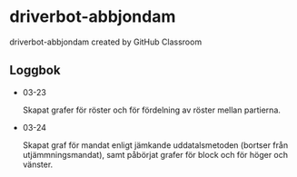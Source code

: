 # driverbot-abbjondam
driverbot-abbjondam created by GitHub Classroom

## Loggbok 

* 03-23 

   Skapat grafer för röster och för fördelning av röster mellan partierna.

* 03-24

   Skapat graf för mandat enligt jämkande uddatalsmetoden (bortser från utjämmningsmandat), samt påbörjat grafer för block och för höger och vänster.
   
   
